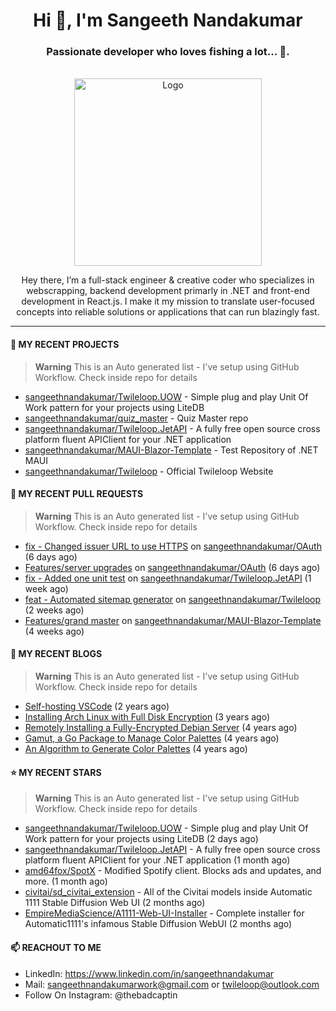 <h1 align="center">Hi 👋, I'm Sangeeth Nandakumar</h1>
<h3 align="center">Passionate developer who loves fishing a lot... 🐠.</h3>


<br />
<div align="center">
  <a href="https://avatars.githubusercontent.com/u/9011267?v=4">
    <img src="https://www.dotnetconf.net/img/hero-illustration-bot.svg" alt="Logo" width="300">
  </a>
  
  <p align="center">
Hey there, I’m a full-stack engineer & creative coder who specializes in webscrapping, backend development primarly in .NET and front-end development in React.js. I make it my mission to translate user-focused concepts into reliable solutions or applications that can run blazingly fast.
  </p>
</div>

----

#### 🌱 MY RECENT PROJECTS
> **Warning**
> This is an Auto generated list - I've setup using GitHub Workflow. Check inside repo for details

- [sangeethnandakumar/Twileloop.UOW](https://github.com/sangeethnandakumar/Twileloop.UOW) - Simple plug and play Unit Of Work pattern for your projects using LiteDB
- [sangeethnandakumar/quiz_master](https://github.com/sangeethnandakumar/quiz_master) - Quiz Master repo
- [sangeethnandakumar/Twileloop.JetAPI](https://github.com/sangeethnandakumar/Twileloop.JetAPI) - A fully free open source cross platform fluent APIClient for your .NET application
- [sangeethnandakumar/MAUI-Blazor-Template](https://github.com/sangeethnandakumar/MAUI-Blazor-Template) - Test Repository of .NET MAUI
- [sangeethnandakumar/Twileloop](https://github.com/sangeethnandakumar/Twileloop) - Official Twileloop Website

#### 🔨 MY RECENT PULL REQUESTS
> **Warning**
> This is an Auto generated list - I've setup using GitHub Workflow. Check inside repo for details

- [fix - Changed issuer URL to use HTTPS](https://github.com/sangeethnandakumar/OAuth/pull/2) on [sangeethnandakumar/OAuth](https://github.com/sangeethnandakumar/OAuth) (6 days ago)
- [Features/server upgrades](https://github.com/sangeethnandakumar/OAuth/pull/1) on [sangeethnandakumar/OAuth](https://github.com/sangeethnandakumar/OAuth) (6 days ago)
- [fix - Added one unit test](https://github.com/sangeethnandakumar/Twileloop.JetAPI/pull/7) on [sangeethnandakumar/Twileloop.JetAPI](https://github.com/sangeethnandakumar/Twileloop.JetAPI) (1 week ago)
- [feat - Automated sitemap generator](https://github.com/sangeethnandakumar/Twileloop/pull/1) on [sangeethnandakumar/Twileloop](https://github.com/sangeethnandakumar/Twileloop) (2 weeks ago)
- [Features/grand master](https://github.com/sangeethnandakumar/MAUI-Blazor-Template/pull/1) on [sangeethnandakumar/MAUI-Blazor-Template](https://github.com/sangeethnandakumar/MAUI-Blazor-Template) (4 weeks ago)

#### 📜 MY RECENT BLOGS
> **Warning**
> This is an Auto generated list - I've setup using GitHub Workflow. Check inside repo for details

- [Self-hosting VSCode](https://fribbledom.com/posts/selfhosting-vscode/) (2 years ago)
- [Installing Arch Linux with Full Disk Encryption](https://fribbledom.com/posts/encrypted-arch-install/) (3 years ago)
- [Remotely Installing a Fully-Encrypted Debian Server](https://fribbledom.com/posts/encrypted-remote-debian-install/) (4 years ago)
- [Gamut, a Go Package to Manage Color Palettes](https://fribbledom.com/posts/gamut-package-to-handle-color-palettes/) (4 years ago)
- [An Algorithm to Generate Color Palettes](https://fribbledom.com/posts/an-algorithm-to-generate-color-palettes/) (4 years ago)

#### ⭐ MY RECENT STARS
> **Warning**
> This is an Auto generated list - I've setup using GitHub Workflow. Check inside repo for details

- [sangeethnandakumar/Twileloop.UOW](https://github.com/sangeethnandakumar/Twileloop.UOW) - Simple plug and play Unit Of Work pattern for your projects using LiteDB (2 days ago)
- [sangeethnandakumar/Twileloop.JetAPI](https://github.com/sangeethnandakumar/Twileloop.JetAPI) - A fully free open source cross platform fluent APIClient for your .NET application (1 month ago)
- [amd64fox/SpotX](https://github.com/amd64fox/SpotX) - Modified Spotify client. Blocks ads and updates, and more. (1 month ago)
- [civitai/sd_civitai_extension](https://github.com/civitai/sd_civitai_extension) - All of the Civitai models inside Automatic 1111 Stable Diffusion Web UI (2 months ago)
- [EmpireMediaScience/A1111-Web-UI-Installer](https://github.com/EmpireMediaScience/A1111-Web-UI-Installer) - Complete installer for Automatic1111&#39;s infamous Stable Diffusion WebUI (2 months ago)

#### 📫 REACHOUT TO ME

- LinkedIn: https://www.linkedin.com/in/sangeethnandakumar
- Mail: sangeethnandakumarwork@gmail.com or twileloop@outlook.com
- Follow On Instagram: @thebadcaptin

